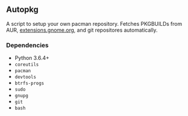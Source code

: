 ## Autopkg

A script to setup your own pacman repository. Fetches PKGBUILDs from AUR, [extensions.gnome.org](https://extensions.gnome.org), and git repositores automatically.

### Dependencies

* Python 3.6.4+
* `coreutils`
* `pacman`
* `devtools`
* `btrfs-progs`
* `sudo`
* `gnupg`
* `git`
* `bash`
